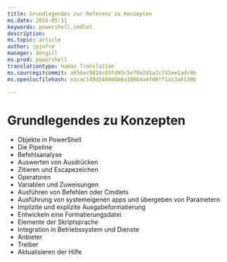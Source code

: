 ```yaml
---
title: Grundlegendes zur Referenz zu Konzepten
ms.date: 2016-05-11
keywords: powershell,cmdlet
description: 
ms.topic: article
author: jpjofre
manager: dongill
ms.prod: powershell
translationtype: Human Translation
ms.sourcegitcommit: a656ec981dc03fd95c5e70e2d1a2c741ee1adc9b
ms.openlocfilehash: e3cac149d549400b6a180b4a4fd6ff1a13a8130b

---
```


# Grundlegendes zu Konzepten

*  Objekte in PowerShell  
*  Die Pipeline
*  Befehlsanalyse
*  Auswerten von Ausdrücken
*  Zitieren und Escapezeichen
*  Operatoren
*  Variablen und Zuweisungen
*  Ausführen von Befehlen oder Cmdlets
*  Ausführung von systemeigenen apps und übergeben von Parametern
*  Implizite und explizite Ausgabeformatierung
*  Entwickeln eine Formatierungsdatei
*  Elemente der Skriptsprache
*  Integration in Betriebssystem und Dienste
*  Anbieter
*  Treiber
*  Aktualisieren der Hilfe 




<!--HONumber=Oct16_HO1-->


